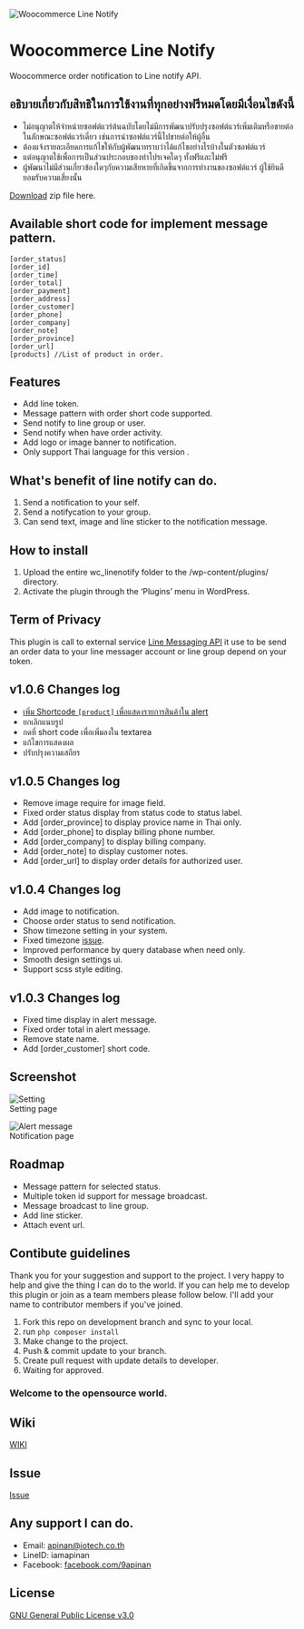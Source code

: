 ![Woocommerce Line Notify](src/image/wc-line-notify-banner.png)
# Woocommerce Line Notify
Woocommerce order notification to Line notify API.

## อธิบายเกี่ยวกับสิทธิในการใช้งานที่ทุกอย่างฟรีหมดโดยมีเงื่อนไขดังนี้
* ไม่อนุญาตให้จำหน่ายซอฟต์แวร์ต้นฉบับโดยไม่มีการพัฒนาปรับปรุงซอฟต์แวร์เพิ่มเติมหรือขายต่อในลักษณะซอฟต์แวร์เดี่ยว เช่นการนำซอฟต์แวร์นี้ไปขายต่อให้ผู้อื่น  
* ต้องแจ้งรายละเอียดการแก้ไขให้กับผู้พัฒนาทราบว่าได้แก้ไขอย่างไรบ้างในตัวซอฟต์แวร์
* แต่อนุญาตใช้เพื่อการเป็นส่วนประกอบของทำโปรเจคใดๆ ทั้งฟรีและไม่ฟรี
* ผู้พัฒนาไม่มีส่วนเกี่ยวข้องใดๆกับความเสียหายที่เกิดขึ้นจากการทำงานของซอฟต์แวร์ ผู้ใช้ยินดียอมรับความเสี่ยงนั้น

[Download](https://git.iotech.co.th/iamapinan/woocommerce-line-notify/-/archive/master/woocommerce-line-notify-master.zip) zip file here.

## Available short code for implement message pattern.
```
[order_status]
[order_id]
[order_time]
[order_total]
[order_payment]
[order_address]
[order_customer]
[order_phone]
[order_company]
[order_note]
[order_province]
[order_url]
[products] //List of product in order.
```

## Features
- Add line token.
- Message pattern with order short code supported.
- Send notify to line group or user.
- Send notify when have order activity.
- Add logo or image banner to notification.
- Only support Thai language for this version .

## What's benefit of line notify can do.
1. Send a notification to your self.
2. Send a notifycation to your group.
3. Can send text, image and line sticker to the notification message.

## How to install
1. Upload the entire wc_linenotify folder to the /wp-content/plugins/ directory.
2. Activate the plugin through the ‘Plugins’ menu in WordPress.


## Term of Privacy
This plugin is call to external service [Line Messaging API](https://terms.line.me/line_rules/?lang=en) it use to be send an order data to your line messager account or line group depend on your token. 


## v1.0.6 Changes log
- [เพิ่ม Shortcode `[product]` เพื่อแสดงรายการสินค้าใน alert](https://github.com/iamapinan/Woocommerce-Line-Notify/issues/9)
- ยกเลิกแนบรูป
- กดที่ short code เพื่อเพิ่มลงใน textarea
- แก้ไขการแสดงผล
- ปรับปรุงความเสถียร

## v1.0.5 Changes log
- Remove image require for image field.
- Fixed order status display from status code to status label.
- Add [order_province] to display provice name in Thai only.
- Add [order_phone] to display billing phone number.
- Add [order_company] to display billing company.
- Add [order_note] to display customer notes.
- Add [order_url] to display order details for authorized user.

## v1.0.4 Changes log
- Add image to notification.
- Choose order status to send notification.
- Show timezone setting in your system.
- Fixed timezone [issue](https://github.com/iamapinan/wc_linenotify/issues/1).
- Improved performance by query database when need only.
- Smooth design settings ui.
- Support scss style editing.

## v1.0.3 Changes log
- Fixed time display in alert message.
- Fixed order total in alert message.
- Remove state name.
- Add [order_customer] short code.

## Screenshot
![Setting](assets/setting-screen.png)  
Setting page

![Alert message](assets/noti-demo.png)  
Notification page

## Roadmap
- Message pattern for selected status.
- Multiple token id support for message broadcast.
- Message broadcast to line group.
- Add line sticker.
- Attach event url.

## Contibute guidelines
Thank you for your suggestion and support to the project. I very happy to help and give the thing I can do to the world. If you can help me to develop this plugin or join as a team members please follow below. I'll add your name to contributor members if you've joined.
1. Fork this repo on development branch and sync to your local.
2. run `php composer install`
3. Make change to the project.
4. Push & commit update to your branch.
5. Create pull request with update details to developer.
6. Waiting for approved.

### Welcome to the opensource world.

## Wiki
[WIKI](https://github.com/iamapinan/wc_linenotify/wiki)

## Issue
[Issue](https://github.com/iamapinan/wc_linenotify/issues)

## Any support I can do.
* Email: [apinan@iotech.co.th](mailto:apinan@iotech.co.th)
* LineID: iamapinan
* Facebook: [facebook.com/9apinan](https://www.facebook.com/9apinan)

## License
[GNU General Public License v3.0](https://github.com/iamapinan/wc_linenotify/blob/master/LICENSE)
